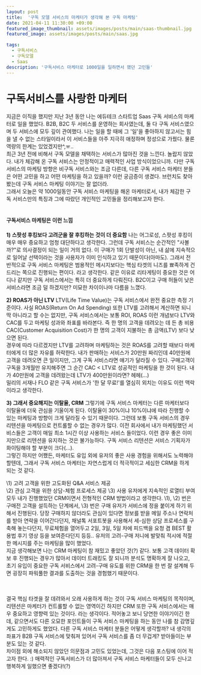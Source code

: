 ```yaml
---
layout: post
title:  '구독 모델 서비스의 마케터가 생각해 본 구독 마케팅'
date: 2021-04-11 11:30:00 +09:00
featured_image_thumbnail: assets/images/posts/main/saas-thumbnail.jpg
featured_image: assets/images/posts/main/saas.jpg

tags:
  - 구독서비스
  - 구독모델
  - Saas
description: '구독서비스 마케터로 1000일을 일하면서 했던 고민들'
---
```


# 구독서비스를 사랑한 마케터

지금은 이직을 했지만 지난 3년 동안 나는 에듀테크 스타트업 Saas 구독 서비스의 마케터로 일을 했었다. B2B, B2C 두 서비스를 운영하는 회사였는데, 둘 다 구독 서비스였으며 두 서비스에 모두 깊이 관여했다. 나는 일을 할 때에 그 \'일\'을 좋아하지 않고서는 힘을 낼 수 없는 스타일이라서 이 서비스들을 아주 지극히 애정하며 정성으로 가꿨다. 물론 역량의 한계는 있었겠지만^,ㅠ..   
최근 3년 전에 비해서 구독 모델을 채택하는 서비스가 많아진 것을 느낀다. 놀랍지 않았다. 내가 체감해 온 구독 서비스는 안정적이고 매력적인 사업 방식이었으니까. 다만 구독 서비스의 마케팅 방향은 비구독 서비스와는 조금 다른데, 다른 구독 서비스 마케터 분들은 어떤 고민을 하고 어떤 마케팅을 하고 있을까? 이런 궁금증이 생겼다. 브런치도 찾아봤는데 구독 서비스 마케팅 이야기는 잘 없더라.  
그래서 오늘은 약 1000일동안 구독 서비스 마케팅을 해온 마케터로서, 내가 체감한 구독 서비스만의 특징과 그에 따랐던 개인적인 고민들을 정리해보고자 한다.
<br/>
<br/>

#### 구독서비스 마케팅은 이런 느낌

<b>1) 스팟성 후킹보다 고려군을 잘 후킹하는 것이 더 중요함</b>
나는 어그로성, 스팟성 후킹이 매우 매우 중요하고 엄청 대단하다고 생각한다. 그런데 구독 서비스는 순간적인 \"사볼까?\"로 의사결정이 되는 일이 거의 없다. 이 구매가 1회 단발성이 아닌, 내 삶에 지속적으로 일어날 선택이라는 것을 사용자가 이미 인식하고 있기 때문이다\(아마도\). 그래서 전반적으로 구독 서비스 마케팅은 범용적인 메시지보다는 핵심 타겟의 니즈를 뾰족하게 건드리는 쪽으로 진행되는 편이다. 라고 생각한다. 같은 이유로 리타게팅이 중요한 것은 어디나 같지만 구독 서비스에서는 특히 더 중요하게 다뤄진다. B2C이고 구매 허들이 낮은 서비스라면 조금 덜 하겠지만? 미묘한 차이이나마 다름을 느꼈다.  

<b>2) ROAS가 아닌 LTV</b>
LTV\(Life Time Value\)는 구독 서비스에서 완전 중요한 측정 기준이다. 사실 ROAS\(Return On Ad Spending\) 또한 LTV를 고려해서 계산하면 되니 딱 아니라고 할 수는 없지만, 구독 서비스에서는 보통 ROI, ROAS 이런 개념보다 LTV와 CAC를 두고 마케팅 성과와 좌표를 바라본다. 즉 한 명의 고객을 데려오는 데 든 총 비용 CAC\(Customer Acquisition Cost\)가 한 명의 고객이 지불하는 총 금액\(LTV\) 보다 낮으면 된다.  
경우에 따라 다르겠지만 LTV를 고려하며 마케팅하는 것은 ROAS를 고려할 때보다 마케터에게 더 많은 자유를 허락한다. 내가 판매하는 서비스가 20만원 짜리인데 40만원에 고객을 데려오면 큰 일이지만, 그게 구독 서비스라면 얘기가 달라질 수 있다. 구매고객이 구독을 3개월만 유지해주면 그 순간 CAC < LTV로 성공적인 마케팅을 한 것이 된다. 내가 40만원에 고객을 데려왔는데 LTV가 400만원이라면? 헤헤\(...\)  
밀리의 서재나 FLO 같은 구독 서비스가 \'한 달 무료!\'를 열심히 외치는 이유도 이런 맥락이라고 생각한다.

<b>3) 그래서 중요해지는 이탈율, CRM</b>
그렇기에 구독 서비스 마케터는 다른 마케터보다 이탈율에 더욱 관심을 기울이게 된다. 이탈율이 30%이냐 10%이냐에 따라 진행할 수 있는 마케팅과 방향이 크게 달라질 수 있기 때문이다. 그런데 보통 구독 서비스의 경우 리텐션을 마케팅으로 컨트롤할 수 없는 경우가 많다. 이전 회사에서 내가 마케팅했던 서비스들은 고객이 매일 최소 1시간 이상 사용하는 서비스 들이었다. 이런 경우 좋은 이미지만으로 리텐션을 유지하는 것은 불가능하다. 구독 서비스 리텐션은 서비스 기획자가 화이팅해야 할 부분이 크다\(...\).  
그렇긴 하지만 어쨌든, 마케터도 유입 외에 유저의 좋은 사용 경험을 위해서도 노력해야 할텐데, 그래서 구독 서비스 마케터는 자연스럽게 더 적극적이고 세심한 CRM을 하게 되는 것 같다.  

 \1\) 고려 고객을 위한 고도화된 Q&A 서비스 제공  
 \2\) 관심 고객을 위한 상담-체험 프로세스 제공
 \3\) 사용 유저에게 지속적인 로열티 부여  
모두 내가 진행했었던 CRM이면서 전형적인 CRM 방법이라고 생각한다. \1\), \2\) 번은 구매전 고객을 설득하는 단계에서, \3) 번은 구매 유저가 서비스에 정을 붙이게 하기 위해서 진행된다. 당장 구매하지 않더라도 관심이 있다면 정보를 받을 메일 주소나 연락처를 받아 연락을 이어간다던지, 채널톡 서포트봇을 사용해서 세-심한 상담 프로세스를 구축해 놓는다던지, 무료체험을 열어두고 2일, 3일, 5일 차에 피드백을 요청 겸 BEST 활용법 후기 영상 등을 보여준다던지 등등.. 유저의 고려-구매 저니에 발맞춰 적시에 적절한 메시지를 주는 마케팅을 많이 했었다.  
지금 생각해보면 나는 CRM 마케팅이 참 재밌고 좋았던 것\(?\) 같다. 보통 고객 데이터 확보 후 진행되는 경우가 많아서 데이터 트래킹도 잘 되니까 분석도 명확하게 잘 나오고, 초기 유입이 중요한 구독 서비스에서 고려-구매 유도를 위한 CRM을 한 번 잘 설계해 두면 굉장히 파워풀한 결과를 도출하는 것을 경험했기 때문이다.   
<br/>
<br/>

결국 핵심 타겟을 잘 데려와서 오래 사용하게 하는 것이 구독 서비스 마케팅의 목적이며, 리텐션은 마케터가 컨트롤할 수 없는 영역이긴 하지만 CRM 또한 구독 서비스에서는 매우 중요하고 영향력 있는 것이다. 라는 생각이다. 적어놓고 보니 당연한 이야기이긴 한데, 같으면서도 다른 오묘한 포인트들이 구독 서비스 마케팅을 하는 동안 나를 참 감명깊게도 고민하게도 했었다. 다른 구독 서비스 마케터 분들은 어떻게 생각할까? 내 생각의 좌표가 B2B 구독 서비스에 맞춰져 있어서 구독 서비스를 좀 더 무겁게? 받아들이는 부분도 있는 것 같다.  
차이점 외에 해소되지 않았던 의문점과 고민도 있었는데, 그것은 다음 포스팅에 이어 적고자 한다. :) 매력적인 구독서비스가 더 많아져서 구독 서비스 마케터들이 모두 신나고 행복하게 일했으면 좋겠다!\(?\)
